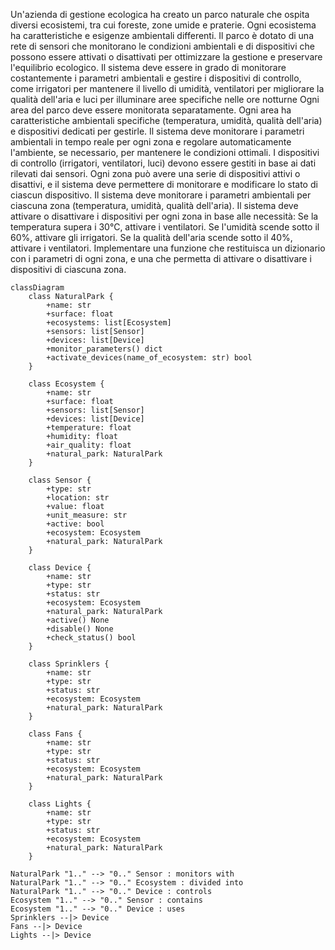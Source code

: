 Un'azienda di gestione ecologica ha creato un parco naturale che ospita diversi ecosistemi, tra cui foreste, zone umide e praterie.
Ogni ecosistema ha caratteristiche e esigenze ambientali differenti.
Il parco è dotato di una rete di sensori che monitorano le condizioni ambientali e di dispositivi che possono essere attivati o disattivati per ottimizzare la gestione e preservare l'equilibrio ecologico.
Il sistema deve essere in grado di monitorare costantemente i parametri ambientali e gestire i dispositivi di controllo, come irrigatori per mantenere il livello di umidità, ventilatori per migliorare la qualità dell'aria e luci per illuminare aree specifiche nelle ore notturne
Ogni area del parco deve essere monitorata separatamente.
Ogni area ha caratteristiche ambientali specifiche (temperatura, umidità, qualità dell'aria) e dispositivi dedicati per gestirle.
Il sistema deve monitorare i parametri ambientali in tempo reale per ogni zona e regolare automaticamente l'ambiente, se necessario, per mantenere le condizioni ottimali.
I dispositivi di controllo (irrigatori, ventilatori, luci) devono essere gestiti in base ai dati rilevati dai sensori.
Ogni zona può avere una serie di dispositivi attivi o disattivi, e il sistema deve permettere di monitorare e modificare lo stato di ciascun dispositivo.
Il sistema deve monitorare i parametri ambientali per ciascuna zona (temperatura, umidità, qualità dell'aria).
Il sistema deve attivare o disattivare i dispositivi per ogni zona in base alle necessità: Se la temperatura supera i 30°C, attivare i ventilatori.
Se l'umidità scende sotto il 60%, attivare gli irrigatori.
Se la qualità dell'aria scende sotto il 40%, attivare i ventilatori.
Implementare una funzione che restituisca un dizionario con i parametri di ogni zona, e una che permetta di attivare o disattivare i dispositivi di ciascuna zona.

```mermaid
classDiagram
    class NaturalPark {
        +name: str
        +surface: float
        +ecosystems: list[Ecosystem]
        +sensors: list[Sensor]
        +devices: list[Device]
        +monitor_parameters() dict
        +activate_devices(name_of_ecosystem: str) bool
    }

    class Ecosystem {
        +name: str
        +surface: float
        +sensors: list[Sensor]
        +devices: list[Device]
        +temperature: float
        +humidity: float
        +air_quality: float
        +natural_park: NaturalPark
    }

    class Sensor {
        +type: str
        +location: str
        +value: float
        +unit_measure: str
        +active: bool
        +ecosystem: Ecosystem
        +natural_park: NaturalPark
    }

    class Device {
        +name: str
        +type: str
        +status: str
        +ecosystem: Ecosystem
        +natural_park: NaturalPark
        +active() None
        +disable() None
        +check_status() bool
    }

    class Sprinklers {
        +name: str
        +type: str
        +status: str
        +ecosystem: Ecosystem
        +natural_park: NaturalPark
    }

    class Fans {
        +name: str
        +type: str
        +status: str
        +ecosystem: Ecosystem
        +natural_park: NaturalPark
    }

    class Lights {
        +name: str
        +type: str
        +status: str
        +ecosystem: Ecosystem
        +natural_park: NaturalPark
    }

NaturalPark "1.." --> "0.." Sensor : monitors with
NaturalPark "1.." --> "0.." Ecosystem : divided into
NaturalPark "1.." --> "0.." Device : controls
Ecosystem "1.." --> "0.." Sensor : contains
Ecosystem "1.." --> "0.." Device : uses
Sprinklers --|> Device
Fans --|> Device
Lights --|> Device
```